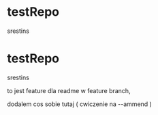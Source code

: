 # testRepo
srestins

# testRepo
srestins

to jest feature dla readme w feature branch, 

dodalem cos sobie tutaj ( cwiczenie na --ammend )
